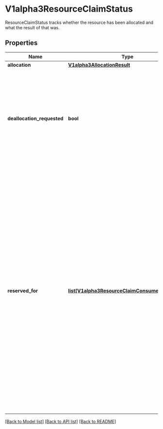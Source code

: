 # V1alpha3ResourceClaimStatus

ResourceClaimStatus tracks whether the resource has been allocated and what the result of that was.
## Properties
Name | Type | Description | Notes
------------ | ------------- | ------------- | -------------
**allocation** | [**V1alpha3AllocationResult**](V1alpha3AllocationResult.md) |  | [optional] 
**deallocation_requested** | **bool** | Indicates that a claim is to be deallocated. While this is set, no new consumers may be added to ReservedFor.  This is only used if the claim needs to be deallocated by a DRA driver. That driver then must deallocate this claim and reset the field together with clearing the Allocation field.  This is an alpha field and requires enabling the DRAControlPlaneController feature gate. | [optional] 
**reserved_for** | [**list[V1alpha3ResourceClaimConsumerReference]**](V1alpha3ResourceClaimConsumerReference.md) | ReservedFor indicates which entities are currently allowed to use the claim. A Pod which references a ResourceClaim which is not reserved for that Pod will not be started. A claim that is in use or might be in use because it has been reserved must not get deallocated.  In a cluster with multiple scheduler instances, two pods might get scheduled concurrently by different schedulers. When they reference the same ResourceClaim which already has reached its maximum number of consumers, only one pod can be scheduled.  Both schedulers try to add their pod to the claim.status.reservedFor field, but only the update that reaches the API server first gets stored. The other one fails with an error and the scheduler which issued it knows that it must put the pod back into the queue, waiting for the ResourceClaim to become usable again.  There can be at most 32 such reservations. This may get increased in the future, but not reduced. | [optional] 

[[Back to Model list]](../README.md#documentation-for-models) [[Back to API list]](../README.md#documentation-for-api-endpoints) [[Back to README]](../README.md)


